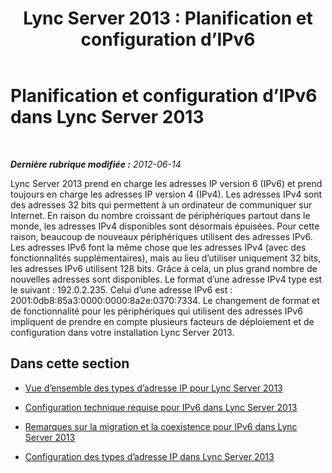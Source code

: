 ﻿---
title: 'Lync Server 2013 : Planification et configuration d’IPv6'
TOCTitle: Planification et configuration d’IPv6
ms:assetid: 01f77196-38f4-4292-9480-2e2fbd57eabe
ms:mtpsurl: https://technet.microsoft.com/fr-fr/library/JJ204624(v=OCS.15)
ms:contentKeyID: 49296063
ms.date: 05/20/2016
mtps_version: v=OCS.15
ms.translationtype: HT
---

# Planification et configuration d’IPv6 dans Lync Server 2013

 

_**Dernière rubrique modifiée :** 2012-06-14_

Lync Server 2013 prend en charge les adresses IP version 6 (IPv6) et prend toujours en charge les adresses IP version 4 (IPv4). Les adresses IPv4 sont des adresses 32 bits qui permettent à un ordinateur de communiquer sur Internet. En raison du nombre croissant de périphériques partout dans le monde, les adresses IPv4 disponibles sont désormais épuisées. Pour cette raison, beaucoup de nouveaux périphériques utilisent des adresses IPv6. Les adresses IPv6 font la même chose que les adresses IPv4 (avec des fonctionnalités supplémentaires), mais au lieu d’utiliser uniquement 32 bits, les adresses IPv6 utilisent 128 bits. Grâce à cela, un plus grand nombre de nouvelles adresses sont disponibles. Le format d’une adresse IPv4 type est le suivant : 192.0.2.235. Celui d’une adresse IPv6 est : 2001:0db8:85a3:0000:0000:8a2e:0370:7334. Le changement de format et de fonctionnalité pour les périphériques qui utilisent des adresses IPv6 impliquent de prendre en compte plusieurs facteurs de déploiement et de configuration dans votre installation Lync Server 2013.

## Dans cette section

  - [Vue d’ensemble des types d’adresse IP pour Lync Server 2013](lync-server-2013-overview-of-ip-address-types.md)

  - [Configuration technique requise pour IPv6 dans Lync Server 2013](lync-server-2013-technical-requirements-for-ipv6.md)

  - [Remarques sur la migration et la coexistence pour IPv6 dans Lync Server 2013](lync-server-2013-migration-and-coexistence-considerations-for-ipv6.md)

  - [Configuration des types d’adresse IP dans Lync Server 2013](lync-server-2013-configure-ip-address-types.md)

